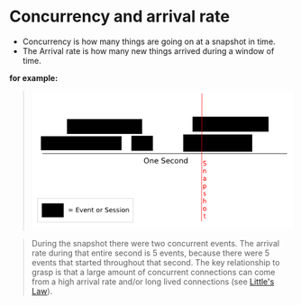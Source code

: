 Concurrency and arrival rate
============================

* Concurrency is how many things are going on at a snapshot in time. 
* The Arrival rate is how many new things arrived during a window of time.

**for example:**

> ![ScreenShot](screenshot/con_arrival.png)

> During the snapshot there were two concurrent events. The arrival rate during that entire second is 5 events, because there were 5 events that started throughout that second. The key relationship to grasp is that a large amount of concurrent connections can come from a high arrival rate and/or long lived connections (see [Little's Law][little]).

[little]: http://en.wikipedia.org/wiki/Little%27s_law
